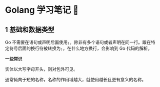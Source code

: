 # Golang 学习笔记 :goat:

## 1 基础和数据类型

Go 不需要在语句或声明后面使用`;`，除非有多个语句或者声明在同一行。跟在特定符号后面的换行符被转换为`;`，在什么地方换行，会影响到 Go 代码的解析。

**一些常识**

实体以大写字母开头，则对包外可见。

通常倾向于短的名称，名称的作用域越大，就使用越长且更有意义的名称。